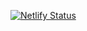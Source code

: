 [![Netlify Status](https://api.netlify.com/api/v1/badges/d037301f-8228-4e2e-95fe-232f53ca2a42/deploy-status)](https://app.netlify.com/sites/applytracker/deploys)
